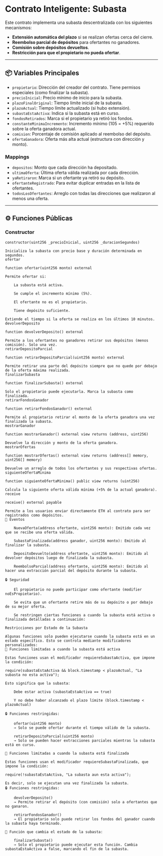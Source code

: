 # Contrato Inteligente: Subasta

Este contrato implementa una subasta descentralizada con los siguientes mecanismos:

- **Extensión automática del plazo** si se realizan ofertas cerca del cierre.
- **Reembolso parcial de depósitos** para ofertantes no ganadores.
- **Comisión sobre depósitos devueltos**.
- **Restricción para que el propietario no pueda ofertar**.

---

## 📦 Variables Principales

- `propietario`: Dirección del creador del contrato. Tiene permisos especiales (como finalizar la subasta).
- `precioInicial`: Precio mínimo de inicio para la subasta.
- `plazoFinalOriginal`: Tiempo límite inicial de la subasta.
- `plazoActual`: Tiempo límite actualizado (si hubo extensión).
- `subastaEstaActiva`: Indica si la subasta está en curso.
- `fondosRetirados`: Marca si el propietario ya retiró los fondos.
- `constanteMinimaIncremento`: Incremento mínimo (105 = +5%) requerido sobre la oferta ganadora actual.
- `comision`: Porcentaje de comisión aplicado al reembolso del depósito.
- `ofertaGanadora`: Oferta más alta actual (estructura con dirección y monto).

### Mappings

- `depositos`: Monto que cada dirección ha depositado.
- `ultimaOferta`: Última oferta válida realizada por cada dirección.
- `yaRetiraron`: Marca si un ofertante ya retiró su depósito.
- `ofertanteRegistrado`: Para evitar duplicar entradas en la lista de ofertantes.
- `todosLosOfertantes`: Arreglo con todas las direcciones que realizaron al menos una oferta.

---

## ⚙️ Funciones Públicas

### Constructor
```solidity
constructor(uint256 _precioInicial, uint256 _duracionSegundos)

Inicializa la subasta con precio base y duración determinada en segundos.
ofertar

function ofertar(uint256 monto) external

Permite ofertar si:

    La subasta está activa.

    Se cumple el incremento mínimo (5%).

    El ofertante no es el propietario.

    Tiene depósito suficiente.

Extiende el tiempo si la oferta se realiza en los últimos 10 minutos.
devolverDeposito

function devolverDeposito() external

Permite a los ofertantes no ganadores retirar sus depósitos (menos comisión). Solo una vez.
retirarDepositoParcial

function retirarDepositoParcial(uint256 monto) external

Permite retirar una parte del depósito siempre que no quede por debajo de la oferta máxima realizada.
finalizarSubasta

function finalizarSubasta() external

Solo el propietario puede ejecutarla. Marca la subasta como finalizada.
retirarFondosGanador

function retirarFondosGanador() external

Permite al propietario retirar el monto de la oferta ganadora una vez finalizada la subasta.
mostrarGanador

function mostrarGanador() external view returns (address, uint256)

Devuelve la dirección y monto de la oferta ganadora.
mostrarOfertas

function mostrarOfertas() external view returns (address[] memory, uint256[] memory)

Devuelve un arreglo de todos los ofertantes y sus respectivas ofertas.
siguienteOfertaMinima

function siguienteOfertaMinima() public view returns (uint256)

Calcula la siguiente oferta válida mínima (+5% de la actual ganadora).
receive

receive() external payable

Permite a los usuarios enviar directamente ETH al contrato para ser registrados como depósitos.
📢 Eventos

    NuevaOferta(address ofertante, uint256 monto): Emitido cada vez que se recibe una oferta válida.

    SubastaFinalizada(address ganador, uint256 monto): Emitido al finalizar la subasta.

    DepositoDevuelto(address ofertante, uint256 monto): Emitido al devolver depósitos luego de finalizada la subasta.

    ReembolsoParcial(address ofertante, uint256 monto): Emitido al hacer una extracción parcial del depósito durante la subasta.

🔒 Seguridad

    El propietario no puede participar como ofertante (modifier noEsPropietario).

    Se evita que un ofertante retire más de su depósito o por debajo de su mejor oferta.

    Se restringen ciertas funciones a cuando la subasta está activa o finalizada detalladas a continuación:

Restricciones por Estado de la Subasta

Algunas funciones solo pueden ejecutarse cuando la subasta está en un estado específico. Esto se controla mediante modificadores personalizados:
📌 Funciones limitadas a cuando la subasta está activa

Estas funciones usan el modificador requiereSubastaActiva, que impone la condición:

require(subastaEstaActiva && block.timestamp < plazoActual, "La subasta no esta activa");

Esto significa que la subasta:

    Debe estar activa (subastaEstaActiva == true)

    Y no debe haber alcanzado el plazo límite (block.timestamp < plazoActual)

🔒 Funciones restringidas:

    ofertar(uint256 monto)
    → Solo se puede ofertar durante el tiempo válido de la subasta.

    retirarDepositoParcial(uint256 monto)
    → Solo se pueden hacer extracciones parciales mientras la subasta está en curso.

📌 Funciones limitadas a cuando la subasta está finalizada

Estas funciones usan el modificador requiereSubastaFinalizada, que impone la condición:

require(!subastaEstaActiva, "La subasta aun esta activa");

Es decir, solo se ejecutan una vez finalizada la subasta.
🔒 Funciones restringidas:

    devolverDeposito()
    → Permite retirar el depósito (con comisión) solo a ofertantes que no ganaron.

    retirarFondosGanador()
    → El propietario solo puede retirar los fondos del ganador cuando la subasta haya terminado.

🛑 Función que cambia el estado de la subasta:

    finalizarSubasta()
    → Solo el propietario puede ejecutar esta función. Cambia subastaEstaActiva a false, marcando el fin de la subasta.
